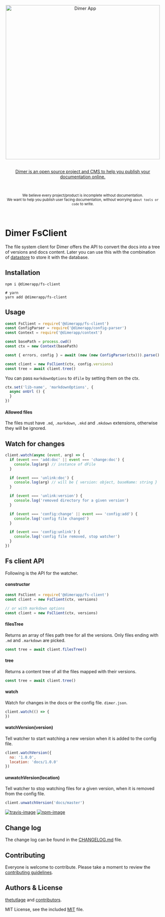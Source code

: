 <div align="center">
  <div>
    <img width="500" src="https://res.cloudinary.com/adonisjs/image/upload/q_100/v1532274184/Dimer_Readme_Banner_lyy7wv.svg" alt="Dimer App">
  </div>
  <br>
  <p>
    <a href="https://dimerapp.com/what-is-dimer">
      Dimer is an open source project and CMS to help you publish your documentation online.
    </a>
  </p>
  <br>
  <p>
    <sub>We believe every project/product is incomplete without documentation. <br /> We want to help you publish user facing documentation, without worrying <code>about tools or code</code> to write.</sub>
  </p>
  <br>
</div>

# Dimer FsClient

The file system client for Dimer offers the API to convert the docs into a tree of versions and docs content. Later you can use this with the combination of [datastore](https://github.com/dimerapp/datastore) to store it with the database.

## Installation

```shell
npm i @dimerapp/fs-client

# yarn
yarn add @dimerapp/fs-client
```

## Usage

```js
const FsClient = require('@dimerapp/fs-client')
const ConfigParser = require('@dimerapp/config-parser')
const Context = require('@dimerapp/context')

const basePath = process.cwd()
const ctx = new Context(basePath)

const { errors, config } = await (new (new ConfigParser(ctx))).parse()

const client = new FsClient(ctx, config.versions)
const tree = await client.tree()
```

You can pass `markdownOptions` to `dfile` by setting them on the ctx.

```js
ctx.set('lib-name', 'markdownOptions', {
  async onUrl () {
  }
})
```

#### Allowed files
The files must have `.md`, `.markdown`, `.mkd` and `.mkdown` extensions, otherwise they will be ignored.

## Watch for changes

```js
client.watch(async (event, arg) => {
  if (event === 'add:doc' || event === 'change:doc') {
    console.log(arg) // instance of dFile
  }

  if (event === 'unlink:doc') {
    console.log(arg) // will be { version: object, baseName: string }
  }

  if (event === 'unlink:version') {
    console.log('removed directory for a given version')
  }

  if (event === 'config:change' || event === 'config:add') {
    console.log('config file changed')
  }

  if (event === 'config:unlink') {
    console.log('config file removed, stop watcher')
  }
})
```

## Fs client API
Following is the API for the watcher.

#### constructor
```js
const FsClient = require('@dimerapp/fs-client')
const client = new FsClient(ctx, versions)

// or with markdown options
const client = new FsClient(ctx, versions)
```

#### filesTree
Returns an array of files path tree for all the versions. Only files ending with `.md` and `.markdown` are picked.

```js
const tree = await client.filesTree()
```

#### tree
Returns a content tree of all the files mapped with their versions.

```js
const tree = await client.tree()
```

#### watch
Watch for changes in the docs or the config file. `dimer.json`.

```js
client.watch(() => {
})
```

#### watchVersion(version)
Tell watcher to start watching a new version when it is added to the config file.

```js
client.watchVersion({
  no: '1.0.0',
  location: 'docs/1.0.0'
})
```

#### unwatchVersion(location)
Tell watcher to stop watching files for a given version, when it is removed from the config file.

```js
client.unwatchVersion('docs/master')
```

[![travis-image]][travis-url]
[![npm-image]][npm-url]

## Change log

The change log can be found in the [CHANGELOG.md](https://github.com/dimerapp/fs-client/CHANGELOG.md) file.

## Contributing

Everyone is welcome to contribute. Please take a moment to review the [contributing guidelines](CONTRIBUTING.md).

## Authors & License
[thetutlage](https://github.com/thetutlage) and [contributors](https://github.com/dimerapp/fs-client/graphs/contributors).

MIT License, see the included [MIT](LICENSE.md) file.

[travis-image]: https://img.shields.io/travis/dimerapp/fs-client/master.svg?style=flat-square&logo=travis
[travis-url]: https://travis-ci.org/dimerapp/fs-client "travis"

[npm-image]: https://img.shields.io/npm/v/@dimerapp/fs-client.svg?style=flat-square&logo=npm
[npm-url]: https://npmjs.org/package/@dimerapp/fs-client "npm"
